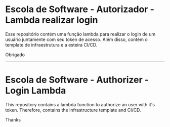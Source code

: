 # Escola de Software - Autorizador - Lambda realizar login

Esse repositório contém uma função lambda para realizar o login de um usuário juntamente com seu token de acesso. Além disso, contém o template de infraestrutura e a esteira CI/CD.

Obrigado

<hr/>

# Escola de Software - Authorizer - Login Lambda

This repository contains a lambda function to authorize an user with it's token. Therefore, contains the infrastructure template  and CI/CD.
 
Thanks